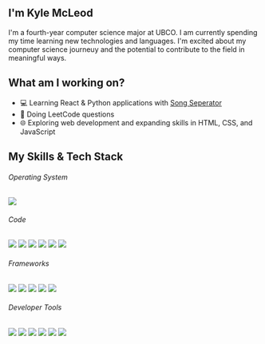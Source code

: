 ## I'm Kyle McLeod

I'm a fourth-year computer science major at UBCO. I am currently spending my time learning new technologies and languages. I'm excited about my computer science journeuy and the potential to contribute to the field in meaningful ways.

## What am I working on?
- 💻 Learning React & Python applications with [Song Seperator](https://github.com/kylekmcleod/SongSeperator)
- 🧠 Doing LeetCode questions
- 🌐 Exploring web development and expanding skills in HTML, CSS, and JavaScript

## My Skills & Tech Stack 
###### Operating System
![](https://img.shields.io/badge/windows-0366d6?style=for-the-badge&logo=windows&logoColor=white)
###### Code
![](https://img.shields.io/badge/java-0366d6?style=for-the-badge&logo=Tutanota&logoColor=white)
![](https://img.shields.io/badge/python-0366d6?style=for-the-badge&logo=python&logoColor=white)
![](https://img.shields.io/badge/mysql-0366d6?style=for-the-badge&logo=mysql&logoColor=white)
![](https://img.shields.io/badge/javascript-0366d6?style=for-the-badge&logo=javascript&logoColor=white)
![](https://img.shields.io/badge/html/css-0366d6?style=for-the-badge&logo=html5&logoColor=white)
![](https://img.shields.io/badge/R-0366d6?style=for-the-badge&logo=R&logoColor=white)

###### Frameworks
![](https://img.shields.io/badge/react-0366d6?style=for-the-badge&logo=react&logoColor=white)
![](https://img.shields.io/badge/node.js-0366d6?style=for-the-badge&logo=node.js&logoColor=white)
![](https://img.shields.io/badge/express.js-0366d6?style=for-the-badge&logo=express&logoColor=white)
![](https://img.shields.io/badge/bootstrap-0366d6?style=for-the-badge&logo=bootstrap&logoColor=white)
![](https://img.shields.io/badge/JUnit-0366d6?style=for-the-badge&logo=JUnit&logoColor=white)

###### Developer Tools
![](https://img.shields.io/badge/git-0366d6?style=for-the-badge&logo=git&logoColor=white)
![](https://img.shields.io/badge/docker-0366d6?style=for-the-badge&logo=docker&logoColor=white)
![](https://img.shields.io/badge/google%20cloud-0366d6?style=for-the-badge&logo=google-cloud&logoColor=white)
![](https://img.shields.io/badge/visual%20studio%20code-0366d6?style=for-the-badge&logo=visual-studio-code&logoColor=white)
![](https://img.shields.io/badge/eclipse-0366d6?style=for-the-badge&logo=eclipse&logoColor=white)
![](https://img.shields.io/badge/figma-0366d6?style=for-the-badge&logo=figma&logoColor=white)
